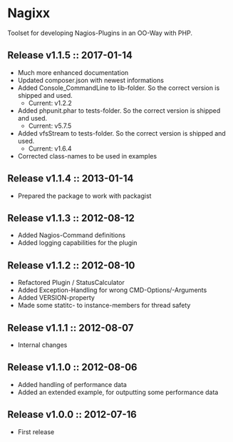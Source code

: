 Nagixx
======

Toolset for developing Nagios-Plugins in an OO-Way with PHP.


Release v1.1.5 :: 2017-01-14
----------------------------

- Much more enhanced documentation
- Updated composer.json with newest informations
- Added Console_CommandLine to lib-folder. So the correct version is shipped and used.
    * Current: v1.2.2
- Added phpunit.phar to tests-folder. So the correct version is shipped and used.
    * Current: v5.7.5
- Added vfsStream to tests-folder. So the correct version is shipped and used.
    * Current: v1.6.4
- Corrected class-names to be used in examples



Release v1.1.4 :: 2013-01-14
----------------------------

- Prepared the package to work with packagist



Release v1.1.3 :: 2012-08-12
----------------------------

- Added Nagios-Command definitions
- Added logging capabilities for the plugin



Release v1.1.2 :: 2012-08-10
----------------------------

- Refactored Plugin / StatusCalculator
- Added Exception-Handling for wrong CMD-Options/-Arguments
- Added VERSION-property
- Made some statitc- to instance-members for thread safety



Release v1.1.1 :: 2012-08-07
----------------------------

- Internal changes



Release v1.1.0 :: 2012-08-06
----------------------------

- Added handling of performance data
- Added an extended example, for outputting some performance data



Release v1.0.0 :: 2012-07-16
----------------------------

- First release
